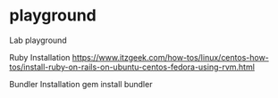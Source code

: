 # playground
Lab playground

Ruby Installation
https://www.itzgeek.com/how-tos/linux/centos-how-tos/install-ruby-on-rails-on-ubuntu-centos-fedora-using-rvm.html

Bundler Installation
gem install bundler
